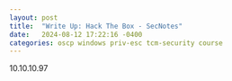 ```yaml
---
layout: post
title:  "Write Up: Hack The Box - SecNotes"
date:   2024-08-12 17:22:16 -0400
categories: oscp windows priv-esc tcm-security course
---
```



10.10.10.97
